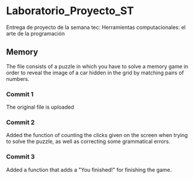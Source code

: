 # Laboratorio_Proyecto_ST
Entrega de proyecto de la semana tec: Herramientas computacionales: el arte de la programación

## Memory

The file consists of a puzzle in which you have to solve a memory game in order to reveal the image of a car hidden in the grid by matching pairs of numbers.

### Commit 1

The original file is uploaded

### Commit 2

Added the function of counting the clicks given on the screen when trying to solve the puzzle, as well as correcting some grammatical errors.

### Commit 3

Added a function that adds a "You finished!" for finishing the game.
